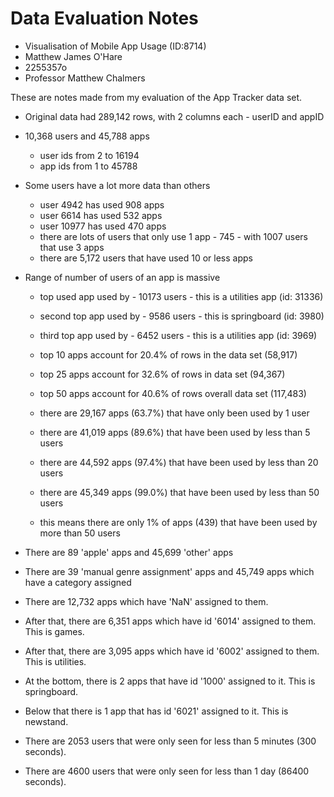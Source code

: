 # Data Evaluation Notes

* Visualisation of Mobile App Usage (ID:8714)
* Matthew James O'Hare
* 2255357o
* Professor Matthew Chalmers

These are notes made from my evaluation of the App Tracker data set.

* Original data had 289,142 rows, with 2 columns each - userID and appID

* 10,368 users and 45,788 apps
  * user ids from 2 to 16194  
  * app ids from 1 to 45788  

* Some users have a lot more data than others
  * user 4942 has used 908 apps  
  * user 6614 has used 532 apps  
  * user 10977 has used 470 apps  
  * there are lots of users that only use 1 app - 745 - with 1007 users that use 3 apps  
  * there are 5,172 users that have used 10 or less apps  

* Range of number of users of an app is massive
  * top used app used by - 10173 users - this is a utilities app (id: 31336)  
  * second top app used by - 9586 users - this is springboard (id: 3980)  
  * third top app used by - 6452 users - this is a utilities app (id: 3969)  

  * top 10 apps account for 20.4% of rows in the data set (58,917)  
  * top 25 apps account for 32.6% of rows in data set (94,367)  
  * top 50 apps account for 40.6% of rows overall data set (117,483)  

  * there are 29,167 apps (63.7%) that have only been used by 1 user  
  * there are 41,019 apps (89.6%) that have been used by less than 5 users  
  * there are 44,592 apps (97.4%) that have been used by less than 20 users  
  * there are 45,349 apps (99.0%) that have been used by less than 50 users  
  * this means there are only 1% of apps (439) that have been used by more than 50 users  

* There are 89 'apple' apps and 45,699 'other' apps  
* There are 39 'manual genre assignment' apps and 45,749 apps which have a category assigned  

* There are 12,732 apps which have 'NaN' assigned to them.  
* After that, there are 6,351 apps which have id '6014' assigned to them. This is games.  
* After that, there are 3,095 apps which have id '6002' assigned to them. This is utilities.  
* At the bottom, there is 2 apps that have id '1000' assigned to it. This is springboard.  
* Below that there is 1 app that has id '6021' assigned to it. This is newstand.  

* There are 2053 users that were only seen for less than 5 minutes (300 seconds).  
* There are 4600 users that were only seen for less than 1 day (86400 seconds).




